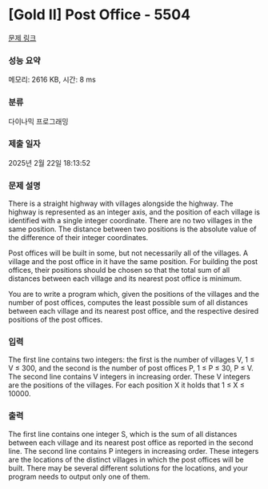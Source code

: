 # [Gold II] Post Office - 5504 

[문제 링크](https://www.acmicpc.net/problem/5504) 

### 성능 요약

메모리: 2616 KB, 시간: 8 ms

### 분류

다이나믹 프로그래밍

### 제출 일자

2025년 2월 22일 18:13:52

### 문제 설명

<p>There is a straight highway with villages alongside the highway. The highway is represented as an integer axis, and the position of each village is identified with a single integer coordinate. There are no two villages in the same position. The distance between two positions is the absolute value of the difference of their integer coordinates.</p>

<p>Post offices will be built in some, but not necessarily all of the villages. A village and the post office in it have the same position. For building the post offices, their positions should be chosen so that the total sum of all distances between each village and its nearest post office is minimum.</p>

<p>You are to write a program which, given the positions of the villages and the number of post offices, computes the least possible sum of all distances between each village and its nearest post office, and the respective desired positions of the post offices.</p>

### 입력 

 <p>The first line contains two integers: the first is the number of villages V, 1 ≤ V ≤ 300, and the second is the number of post offices P, 1 ≤ P ≤ 30, P ≤ V. The second line contains V integers in increasing order. These V integers are the positions of the villages. For each position X it holds that 1 ≤ X ≤ 10000.</p>

### 출력 

 <p>The first line contains one integer S, which is the sum of all distances between each village and its nearest post office as reported in the second line. The second line contains P integers in increasing order. These integers are the locations of the distinct villages in which the post offices will be built. There may be several different solutions for the locations, and your program needs to output only one of them.</p>

